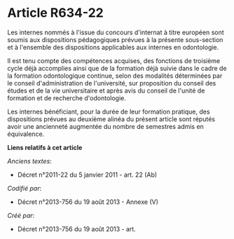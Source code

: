 # Article R634-22

Les internes nommés à l'issue du concours d'internat à titre européen sont soumis aux dispositions pédagogiques prévues à la
présente sous-section et à l'ensemble des dispositions applicables aux internes en odontologie.

Il est tenu compte des compétences acquises, des fonctions de troisième cycle déjà accomplies ainsi que de la formation déjà
suivie dans le cadre de la formation odontologique continue, selon des modalités déterminées par le conseil d'administration
de l'université, sur proposition du conseil des études et de la vie universitaire et après avis du conseil de l'unité de
formation et de recherche d'odontologie.

Les internes bénéficiant, pour la durée de leur formation pratique, des dispositions prévues au deuxième alinéa du présent
article sont réputés avoir une ancienneté augmentée du nombre de semestres admis en équivalence.

**Liens relatifs à cet article**

_Anciens textes_:

  - Décret n°2011-22 du 5 janvier 2011 - art. 22 (Ab)

_Codifié par_:

  - Décret n°2013-756 du 19 août 2013 -  Annexe (V)

_Créé par_:

  - Décret n°2013-756 du 19 août 2013 - art.
